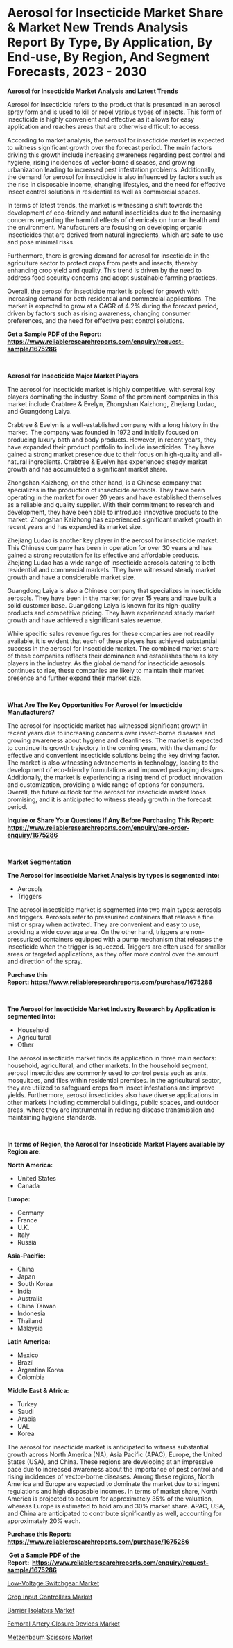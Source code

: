 <p><h1>Aerosol for Insecticide Market Share & Market New Trends Analysis Report By Type, By Application, By End-use, By Region, And Segment Forecasts, 2023 - 2030</h1></p><p><strong>Aerosol for Insecticide Market Analysis and Latest Trends</strong></p>
<p><p>Aerosol for insecticide refers to the product that is presented in an aerosol spray form and is used to kill or repel various types of insects. This form of insecticide is highly convenient and effective as it allows for easy application and reaches areas that are otherwise difficult to access.</p><p>According to market analysis, the aerosol for insecticide market is expected to witness significant growth over the forecast period. The main factors driving this growth include increasing awareness regarding pest control and hygiene, rising incidences of vector-borne diseases, and growing urbanization leading to increased pest infestation problems. Additionally, the demand for aerosol for insecticide is also influenced by factors such as the rise in disposable income, changing lifestyles, and the need for effective insect control solutions in residential as well as commercial spaces.</p><p>In terms of latest trends, the market is witnessing a shift towards the development of eco-friendly and natural insecticides due to the increasing concerns regarding the harmful effects of chemicals on human health and the environment. Manufacturers are focusing on developing organic insecticides that are derived from natural ingredients, which are safe to use and pose minimal risks.</p><p>Furthermore, there is growing demand for aerosol for insecticide in the agriculture sector to protect crops from pests and insects, thereby enhancing crop yield and quality. This trend is driven by the need to address food security concerns and adopt sustainable farming practices.</p><p>Overall, the aerosol for insecticide market is poised for growth with increasing demand for both residential and commercial applications. The market is expected to grow at a CAGR of 4.2% during the forecast period, driven by factors such as rising awareness, changing consumer preferences, and the need for effective pest control solutions.</p></p>
<p><strong>Get a Sample PDF of the Report:&nbsp; <a href="https://www.reliableresearchreports.com/enquiry/request-sample/1675286">https://www.reliableresearchreports.com/enquiry/request-sample/1675286</a></strong></p>
<p>&nbsp;</p>
<p><strong>Aerosol for Insecticide Major Market Players</strong></p>
<p><p>The aerosol for insecticide market is highly competitive, with several key players dominating the industry. Some of the prominent companies in this market include Crabtree & Evelyn, Zhongshan Kaizhong, Zhejiang Ludao, and Guangdong Laiya. </p><p>Crabtree & Evelyn is a well-established company with a long history in the market. The company was founded in 1972 and initially focused on producing luxury bath and body products. However, in recent years, they have expanded their product portfolio to include insecticides. They have gained a strong market presence due to their focus on high-quality and all-natural ingredients. Crabtree & Evelyn has experienced steady market growth and has accumulated a significant market share.</p><p>Zhongshan Kaizhong, on the other hand, is a Chinese company that specializes in the production of insecticide aerosols. They have been operating in the market for over 20 years and have established themselves as a reliable and quality supplier. With their commitment to research and development, they have been able to introduce innovative products to the market. Zhongshan Kaizhong has experienced significant market growth in recent years and has expanded its market size.</p><p>Zhejiang Ludao is another key player in the aerosol for insecticide market. This Chinese company has been in operation for over 30 years and has gained a strong reputation for its effective and affordable products. Zhejiang Ludao has a wide range of insecticide aerosols catering to both residential and commercial markets. They have witnessed steady market growth and have a considerable market size.</p><p>Guangdong Laiya is also a Chinese company that specializes in insecticide aerosols. They have been in the market for over 15 years and have built a solid customer base. Guangdong Laiya is known for its high-quality products and competitive pricing. They have experienced steady market growth and have achieved a significant sales revenue.</p><p>While specific sales revenue figures for these companies are not readily available, it is evident that each of these players has achieved substantial success in the aerosol for insecticide market. The combined market share of these companies reflects their dominance and establishes them as key players in the industry. As the global demand for insecticide aerosols continues to rise, these companies are likely to maintain their market presence and further expand their market size.</p></p>
<p>&nbsp;</p>
<p><strong>What Are The Key Opportunities For Aerosol for Insecticide Manufacturers?</strong></p>
<p><p>The aerosol for insecticide market has witnessed significant growth in recent years due to increasing concerns over insect-borne diseases and growing awareness about hygiene and cleanliness. The market is expected to continue its growth trajectory in the coming years, with the demand for effective and convenient insecticide solutions being the key driving factor. The market is also witnessing advancements in technology, leading to the development of eco-friendly formulations and improved packaging designs. Additionally, the market is experiencing a rising trend of product innovation and customization, providing a wide range of options for consumers. Overall, the future outlook for the aerosol for insecticide market looks promising, and it is anticipated to witness steady growth in the forecast period.</p></p>
<p><strong>Inquire or Share Your Questions If Any Before Purchasing This Report: <a href="https://www.reliableresearchreports.com/enquiry/pre-order-enquiry/1675286">https://www.reliableresearchreports.com/enquiry/pre-order-enquiry/1675286</a></strong></p>
<p>&nbsp;</p>
<p><strong>Market Segmentation</strong></p>
<p><strong>The Aerosol for Insecticide Market Analysis by types is segmented into:</strong></p>
<p><ul><li>Aerosols</li><li>Triggers</li></ul></p>
<p><p>The aerosol insecticide market is segmented into two main types: aerosols and triggers. Aerosols refer to pressurized containers that release a fine mist or spray when activated. They are convenient and easy to use, providing a wide coverage area. On the other hand, triggers are non-pressurized containers equipped with a pump mechanism that releases the insecticide when the trigger is squeezed. Triggers are often used for smaller areas or targeted applications, as they offer more control over the amount and direction of the spray.</p></p>
<p><strong>Purchase this Report:&nbsp;<a href="https://www.reliableresearchreports.com/purchase/1675286">https://www.reliableresearchreports.com/purchase/1675286</a></strong></p>
<p>&nbsp;</p>
<p><strong>The Aerosol for Insecticide Market Industry Research by Application is segmented into:</strong></p>
<p><ul><li>Household</li><li>Agricultural</li><li>Other</li></ul></p>
<p><p>The aerosol insecticide market finds its application in three main sectors: household, agricultural, and other markets. In the household segment, aerosol insecticides are commonly used to control pests such as ants, mosquitoes, and flies within residential premises. In the agricultural sector, they are utilized to safeguard crops from insect infestations and improve yields. Furthermore, aerosol insecticides also have diverse applications in other markets including commercial buildings, public spaces, and outdoor areas, where they are instrumental in reducing disease transmission and maintaining hygiene standards.</p></p>
<p>&nbsp;</p>
<p><strong>In terms of Region, the Aerosol for Insecticide Market Players available by Region are:</strong></p>
<p>
    <p> <strong> North America: </strong>
        <ul>
            <li>United States</li>
            <li>Canada</li>
        </ul>
        </p> 
    <p> <strong> Europe: </strong>
        <ul>
            <li>Germany</li>
            <li>France</li>
            <li>U.K.</li>
            <li>Italy</li>
            <li>Russia</li>
        </ul>
        </p> 
    <p> <strong> Asia-Pacific: </strong>
        <ul>
            <li>China</li>
            <li>Japan</li>
            <li>South Korea</li>
            <li>India</li>
            <li>Australia</li>
            <li>China Taiwan</li>
            <li>Indonesia</li>
            <li>Thailand</li>
            <li>Malaysia</li>
        </ul>
        </p> 
    <p> <strong> Latin America: </strong>
        <ul>
            <li>Mexico</li>
            <li>Brazil</li>
            <li>Argentina Korea</li>
            <li>Colombia</li>
        </ul>
        </p> 
    <p> <strong> Middle East & Africa: </strong>
        <ul>
            <li>Turkey</li>
            <li>Saudi</li>
            <li>Arabia</li>
            <li>UAE</li>
            <li>Korea</li>
        </ul>
    </p>
    </p>
<p><p>The aerosol for insecticide market is anticipated to witness substantial growth across North America (NA), Asia Pacific (APAC), Europe, the United States (USA), and China. These regions are developing at an impressive pace due to increased awareness about the importance of pest control and rising incidences of vector-borne diseases. Among these regions, North America and Europe are expected to dominate the market due to stringent regulations and high disposable incomes. In terms of market share, North America is projected to account for approximately 35% of the valuation, whereas Europe is estimated to hold around 30% market share. APAC, USA, and China are anticipated to contribute significantly as well, accounting for approximately 20% each.</p></p>
<p><strong>Purchase this Report: <a href="https://www.reliableresearchreports.com/purchase/1675286">https://www.reliableresearchreports.com/purchase/1675286</a></strong></p>
<p>&nbsp;<strong>Get a Sample PDF of the Report:&nbsp;&nbsp;<a href="https://www.reliableresearchreports.com/enquiry/request-sample/1675286">https://www.reliableresearchreports.com/enquiry/request-sample/1675286</a></strong></p>
<p><strong></strong></p>
<p><p><a href="https://medium.com/@patriciaday39/low-voltage-switchgear-market-size-reveals-the-best-marketing-channels-in-global-industry-b188c261acf4">Low-Voltage Switchgear Market</a></p><p><a href="https://medium.com/@annaalexander40/crop-input-controllers-market-analysis-its-cagr-market-segmentation-and-global-industry-overview-d214591558d8">Crop Input Controllers Market</a></p><p><a href="https://github.com/RoccoManning/Market-Research-Report-List-2/blob/main/barrier-isolators-market.md">Barrier Isolators Market</a></p><p><a href="https://www.linkedin.com/pulse/femoral-artery-closure-devices-market-challenges-opportunities-dpbfc/">Femoral Artery Closure Devices Market</a></p><p><a href="https://www.linkedin.com/pulse/metzenbaum-scissors-market-challenges-opportunities-ekkwc/">Metzenbaum Scissors Market</a></p></p>
